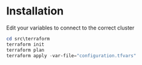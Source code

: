# Installation

Edit your variables to connect to the correct cluster

```powershell
cd src\terraform
terraform init
terraform plan
terraform apply -var-file="configuration.tfvars"
```
